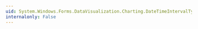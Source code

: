 ```yaml
---
uid: System.Windows.Forms.DataVisualization.Charting.DateTimeIntervalType
internalonly: False
---
```


